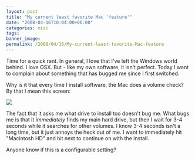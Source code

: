 ```yaml
---
layout: post
title: "My current least favorite Mac 'feature'"
date: "2008-04-16T10:04:00+06:00"
categories: misc 
tags: 
banner_image: 
permalink: /2008/04/16/My-current-least-favorite-Mac-feature
---
```


Time for a quick rant. In general, I love that I've left the Windows world behind. I love OSX. But - like my own software, it isn't perfect. Today I want to complain about something that has bugged me since I first switched.

Why is it that every time I install software, the Mac does a volume check? By that I mean this screen:

<img src="https://static.raymondcamden.com/images//Picture 112.png">

The fact that it asks me what drive to install too doesn't bug me. What bugs me is that it <i>immediately</i> finds my main hard drive, but then I wait for 3-4 seconds while it searches for other volumes. I know 3-4 seconds isn't a long time, but it just annoys the heck out of me. I want to immediately hit "Macintosh HD" and hit next to continue on with the install.

Anyone know if this is a configurable setting?